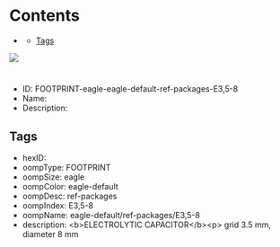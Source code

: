 



Contents
========

* [](#)
	* [Tags](#tags)
  
![][im]
# 

- ID: FOOTPRINT-eagle-eagle-default-ref-packages-E3,5-8
- Name: 
- Description: 

## Tags

- hexID: 
- oompType: FOOTPRINT
- oompSize: eagle
- oompColor: eagle-default
- oompDesc: ref-packages
- oompIndex: E3,5-8
- oompName: eagle-default/ref-packages/E3,5-8
- description: &lt;b&gt;ELECTROLYTIC CAPACITOR&lt;/b&gt;&lt;p&gt;&#xD;
grid 3.5 mm, diameter 8 mm



[im]: image.png
